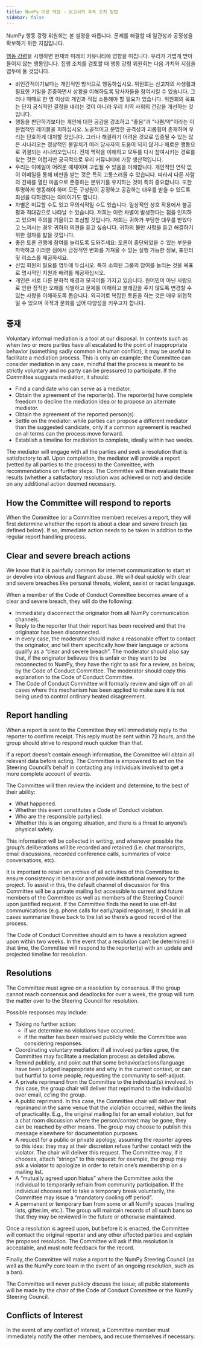 ```yaml
---
title: NumPy 이용 약관 - 보고서의 후속 조치 방법
sidebar: false
---
```


NumPy 행동 강령 위원회는 본 설명을 따릅니다. 문제를 해결할 때 일관성과 공정성을 확보하기 위한 지침입니다.

[행동 강령](/code-of-conduct)을 시행하면 현재와 미래의 커뮤니티에 영향을 미칩니다. 우리가 가볍게 받아들이지 않는 행동입니다. 집행 조치를 검토할 때 행동 강령 위원회는 다음 가치와 지침을 염두에 둘 것입니다.

* 비인간적이기보다는 개인적인 방식으로 행동하십시오. 위원회는 신고자의 사생활과 필요한 기밀을 존중하면서 상황을 이해하도록 당사자들을 참여시킬 수 있습니다. 그러나 때때로 한 명 이상의 개인과 직접 소통해야 할 필요가 있습니다. 위원회의 목표는 단지 공식적인 결정을 내리는 것이 아니라 우리 지역 사회의 건강을 개선하는 것입니다.
* 행동을 판단하기보다는 개인에 대한 공감을 강조하고 "좋음"과 "나쁨/악"이라는 이분법적인 레이블을 피하십시오. 노골적이고 분명한 공격성과 괴롭힘이 존재하며 우리는 단호하게 대처할 것입니다. 그러나 해결하기 어려운 것으로 입증될 수 있는 많은 시나리오는 정상적인 불일치가 여러 당사자의 도움이 되지 않거나 해로운 행동으로 귀결되는 시나리오입니다. 전체 맥락을 이해하고 모두를 다시 참여시키는 경로를 찾는 것은 어렵지만 궁극적으로 우리 커뮤니티에 가장 생산적입니다.
* 우리는 이메일이 어려운 매체이며 고립될 수 있음을 이해합니다. 개인적인 연락 없이 이메일을 통해 비판을 받는 것은 특히 고통스러울 수 있습니다. 따라서 다른 사람의 견해를 열린 마음으로 존중하는 분위기를 유지하는 것이 특히 중요합니다. 또한 투명하게 행동해야 하며 모든 구성원이 공정하고 공감하는 대우를 받을 수 있도록 최선을 다하겠다는 의미이기도 합니다.
* 차별은 미묘할 수도 있고 무의식적일 수도 있습니다. 일상적인 상호 작용에서 불공평과 적대감으로 나타날 수 있습니다. 저희는 이런 차별이 발생한다는 점을 인지하고 있으며 주의를 기울이고 조심할 것입니다. 저희는 귀하가 부당한 대우를 받았다고 느끼시는 경우 귀하의 의견을 듣고 싶습니다. 귀하의 불만 사항을 듣고 해결하기 위한 절차를 밟을 것입니다.
* 좋은 토론 관행에 참여를 늘리도록 도와주세요: 토론이 중단되었을 수 있는 부분을 파악하고 이러한 점에서 긍정적인 변화를 가져올 수 있는 실행 가능한 정보, 포인터 및 리소스를 제공하세요.
* 신입 회원의 필요를 염두에 두십시오. 특히 소외된 그룹의 참여를 늘리는 것을 목표로 명시적인 지원과 배려를 제공하십시오.
* 개인은 서로 다른 문화적 배경과 모국어를 가지고 있습니다. 원어민이 아닌 사람으로 인한 정직한 오해를 식별하고 문제를 이해하고 불쾌감을 주지 않도록 변경할 수 있는 사항을 이해하도록 돕습니다. 외국어로 복잡한 토론을 하는 것은 매우 위협적일 수 있으며 국적과 문화를 넘어 다양성을 키우고자 합니다.


## 중재

Voluntary informal mediation is a tool at our disposal. In contexts such as when two or more parties have all escalated to the point of inappropriate behavior (something sadly common in human conflict), it may be useful to facilitate a mediation process. This is only an example: the Committee can consider mediation in any case, mindful that the process is meant to be strictly voluntary and no party can be pressured to participate. If the Committee suggests mediation, it should:

* Find a candidate who can serve as a mediator.
* Obtain the agreement of the reporter(s). The reporter(s) have complete freedom to decline the mediation idea or to propose an alternate mediator.
* Obtain the agreement of the reported person(s).
* Settle on the mediator: while parties can propose a different mediator than the suggested candidate, only if a common agreement is reached on all terms can the process move forward.
* Establish a timeline for mediation to complete, ideally within two weeks.

The mediator will engage with all the parties and seek a resolution that is satisfactory to all. Upon completion, the mediator will provide a report (vetted by all parties to the process) to the Committee, with recommendations on further steps. The Committee will then evaluate these results (whether a satisfactory resolution was achieved or not) and decide on any additional action deemed necessary.


## How the Committee will respond to reports

When the Committee (or a Committee member) receives a report, they will first determine whether the report is about a clear and severe breach (as defined below). If so, immediate action needs to be taken in addition to the regular report handling process.


## Clear and severe breach actions

We know that it is painfully common for internet communication to start at or devolve into obvious and flagrant abuse. We will deal quickly with clear and severe breaches like personal threats, violent, sexist or racist language.

When a member of the Code of Conduct Committee becomes aware of a clear and severe breach, they will do the following:

* Immediately disconnect the originator from all NumPy communication channels.
* Reply to the reporter that their report has been received and that the originator has been disconnected.
* In every case, the moderator should make a reasonable effort to contact the originator, and tell them specifically how their language or actions qualify as a “clear and severe breach”. The moderator should also say that, if the originator believes this is unfair or they want to be reconnected to NumPy, they have the right to ask for a review, as below, by the Code of Conduct Committee. The moderator should copy this explanation to the Code of Conduct Committee.
* The Code of Conduct Committee will formally review and sign off on all cases where this mechanism has been applied to make sure it is not being used to control ordinary heated disagreement.


## Report handling

When a report is sent to the Committee they will immediately reply to the reporter to confirm receipt. This reply must be sent within 72 hours, and the group should strive to respond much quicker than that.

If a report doesn’t contain enough information, the Committee will obtain all relevant data before acting. The Committee is empowered to act on the Steering Council’s behalf in contacting any individuals involved to get a more complete account of events.

The Committee will then review the incident and determine, to the best of their ability:

* What happened.
* Whether this event constitutes a Code of Conduct violation.
* Who are the responsible party(ies).
* Whether this is an ongoing situation, and there is a threat to anyone’s physical safety.

This information will be collected in writing, and whenever possible the group’s deliberations will be recorded and retained (i.e. chat transcripts, email discussions, recorded conference calls, summaries of voice conversations, etc).

It is important to retain an archive of all activities of this Committee to ensure consistency in behavior and provide institutional memory for the project. To assist in this, the default channel of discussion for this Committee will be a private mailing list accessible to current and future members of the Committee as well as members of the Steering Council upon justified request. If the Committee finds the need to use off-list communications (e.g. phone calls for early/rapid response), it should in all cases summarize these back to the list so there’s a good record of the process.

The Code of Conduct Committee should aim to have a resolution agreed upon within two weeks. In the event that a resolution can’t be determined in that time, the Committee will respond to the reporter(s) with an update and projected timeline for resolution.


## Resolutions

The Committee must agree on a resolution by consensus. If the group cannot reach consensus and deadlocks for over a week, the group will turn the matter over to the Steering Council for resolution.

Possible responses may include:

* Taking no further action:
  -   if we determine no violations have occurred;
  -   if the matter has been resolved publicly while the Committee was considering responses.
* Coordinating voluntary mediation: if all involved parties agree, the Committee may facilitate a mediation process as detailed above.
* Remind publicly, and point out that some behavior/actions/language have been judged inappropriate and why in the current context, or can but hurtful to some people, requesting the community to self-adjust.
* A private reprimand from the Committee to the individual(s) involved. In this case, the group chair will deliver that reprimand to the individual(s) over email, cc’ing the group.
* A public reprimand. In this case, the Committee chair will deliver that reprimand in the same venue that the violation occurred, within the limits of practicality. E.g., the original mailing list for an email violation, but for a chat room discussion where the person/context may be gone, they can be reached by other means. The group may choose to publish this message elsewhere for documentation purposes.
* A request for a public or private apology, assuming the reporter agrees to this idea: they may at their discretion refuse further contact with the violator. The chair will deliver this request. The Committee may, if it chooses, attach “strings” to this request: for example, the group may ask a violator to apologize in order to retain one’s membership on a mailing list.
* A “mutually agreed upon hiatus” where the Committee asks the individual to temporarily refrain from community participation. If the individual chooses not to take a temporary break voluntarily, the Committee may issue a “mandatory cooling off period”.
* A permanent or temporary ban from some or all NumPy spaces (mailing lists, gitter.im, etc.). The group will maintain records of all such bans so that they may be reviewed in the future or otherwise maintained.

Once a resolution is agreed upon, but before it is enacted, the Committee will contact the original reporter and any other affected parties and explain the proposed resolution. The Committee will ask if this resolution is acceptable, and must note feedback for the record.

Finally, the Committee will make a report to the NumPy Steering Council (as well as the NumPy core team in the event of an ongoing resolution, such as a ban).

The Committee will never publicly discuss the issue; all public statements will be made by the chair of the Code of Conduct Committee or the NumPy Steering Council.


## Conflicts of Interest

In the event of any conflict of interest, a Committee member must immediately notify the other members, and recuse themselves if necessary.
